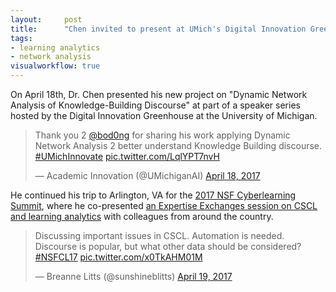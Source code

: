 ```yaml
---
layout:     post
title:      "Chen invited to present at UMich's Digital Innovation Greenhouse"
tags:
- learning analytics
- network analysis
visualworkflow: true
---
```


On April 18th, Dr. Chen presented his new project on "Dynamic Network Analysis of Knowledge-Building Discourse" at part of a speaker series hosted by the Digital Innovation Greenhouse at the University of Michigan.

<blockquote class="twitter-tweet" data-lang="en"><p lang="en" dir="ltr">Thank you 2 <a href="https://twitter.com/bod0ng">@bod0ng</a> for sharing his work applying Dynamic Network Analysis 2 better understand Knowledge Building discourse. <a href="https://twitter.com/hashtag/UMichInnovate?src=hash">#UMichInnovate</a> <a href="https://t.co/LqlYPT7nvH">pic.twitter.com/LqlYPT7nvH</a></p>&mdash; Academic Innovation (@UMichiganAI) <a href="https://twitter.com/UMichiganAI/status/854140834652057601">April 18, 2017</a></blockquote>
<script async src="//platform.twitter.com/widgets.js" charset="utf-8"></script>

He continued his trip to Arlington, VA for the [2017 NSF Cyberlearning Summit](http://circlcenter.org/events/cyberlearning-2017/), where he co-presented [an Expertise Exchanges session on CSCL and learning analytics](http://circlcenter.org/events/cyberlearning-2017/expertise-exchanges/cscl/) with colleagues from around the country.

<blockquote class="twitter-tweet" data-lang="en"><p lang="en" dir="ltr">Discussing important issues in CSCL. Automation is needed. Discourse is popular, but what other data should be considered? <a href="https://twitter.com/hashtag/NSFCL17?src=hash">#NSFCL17</a> <a href="https://t.co/x0TkAHM01M">pic.twitter.com/x0TkAHM01M</a></p>&mdash; Breanne Litts (@sunshineblitts) <a href="https://twitter.com/sunshineblitts/status/854759604265340928">April 19, 2017</a></blockquote>
<script async src="//platform.twitter.com/widgets.js" charset="utf-8"></script>
